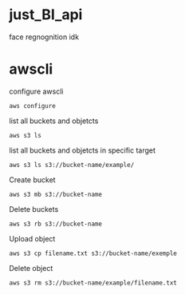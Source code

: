 # just_BI_api
face regnognition idk

# awscli
configure awscli

    aws configure

list all buckets and objetcts

    aws s3 ls

list all buckets and objetcts in specific target

    aws s3 ls s3://bucket-name/example/

Create bucket

    aws s3 mb s3://bucket-name

Delete buckets

    aws s3 rb s3://bucket-name

Upload object

    aws s3 cp filename.txt s3://bucket-name/exemple

Delete object

    aws s3 rm s3://bucket-name/example/filename.txt